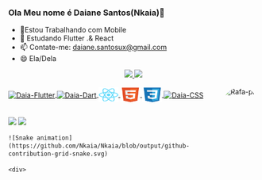 ###   Ola Meu nome é Daiane Santos(Nkaia)👋


- 🔭Estou Trabalhando com Mobile
- 🌱 Estudando Flutter .& React 
- 📫 Contate-me: daiane.santosux@gmail.com
- 😄 Ela/Dela

<div align="center">
  <a href="https://github.com/Nkaia">
  <img height="180em" src="https://github-readme-stats.vercel.app/api?username=Nkaia&show_icons=true&theme=highcontrast&include_all_commits=true&count_private=true"/>
  <img height="180em" src="https://github-readme-stats.vercel.app/api/top-langs/?username=Nkaia&layout=compact&langs_count=7&theme=highcontrast"/>
</div>
  
  <div style="display: inline_block"><br>
  <img align="center" alt="Daia-Flutter" height="30" width="40"
   src="https://cdn.jsdelivr.net/gh/devicons/devicon/icons/flutter/flutter-original.svg" />
    <img align="center" alt="Daia-Dart" height="30" width="40"
   src="https://cdn.jsdelivr.net/gh/devicons/devicon/icons/dart/dart-original.svg" />
    <img align="center" alt="Daia-React" height="30" width="40" src="https://raw.githubusercontent.com/devicons/devicon/master/icons/react/react-original.svg">
  <img align="center" alt="Daia-HTML" height="30" width="40" src="https://raw.githubusercontent.com/devicons/devicon/master/icons/html5/html5-original.svg">
  <img align="center" alt="Daia-CSS" height="30" width="40" src="https://raw.githubusercontent.com/devicons/devicon/master/icons/css3/css3-original.svg">
     <img align="center" alt="Daia-CSS" height="30" width="40"
    src="https://cdn.jsdelivr.net/gh/devicons/devicon/icons/figma/figma-original.svg" />
    <img align="right"  alt="Rafa-pic" height="150" style="border-radius:50px;" src="https://cdn.discordapp.com/attachments/933145098013802537/969698976003657728/picasion.com_d477760400435d7764be39dab7ab113b.gif">
    
  </div>
  
  ##
  
  <div>
     <a href="https://discord.gg/S7uBGVdW" target="_blank"><img src="https://img.shields.io/badge/Discord-7289DA?style=for-the-badge&logo=discord&logoColor=white" target="_blank"></a> 
      <a href = "mailto:daiane.santosux@gmail.com"><img src="https://img.shields.io/badge/-Gmail-%23333?style=for-the-badge&logo=gmail&logoColor=white" target="_blank"></a>
    
    
    ![Snake animation](https://github.com/Nkaia/Nkaia/blob/output/github-contribution-grid-snake.svg)
    
    <div>
    
       


















